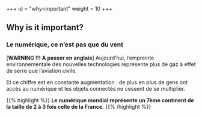 +++
id = "why-important"
weight = 10
+++

## Why is it important?

### Le numérique, ce n’est pas que du vent

[**WARNING !!! A passer en anglais**] Aujourd’hui, l’empreinte environnementale des nouvelles technologies représente
plus de gaz à effet de serre que l’aviation civile.

Et ce chiffre est en constante augmentation : de plus en plus de gens ont accès au numérique et les objets connectés ne
cessent de se multiplier.

{{% highlight %}} **Le numérique mondial représente un 7ème continent de la taille de 2 à 3 fois celle de la France.**
{{% /highlight %}}
